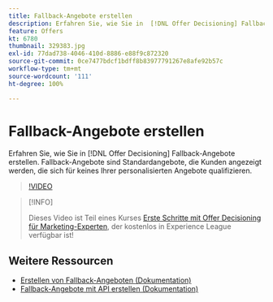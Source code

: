 ```yaml
---
title: Fallback-Angebote erstellen
description: Erfahren Sie, wie Sie in  [!DNL Offer Decisioning] Fallback-Angebote erstellen. Fallback-Angebote sind Eignungsregeln zugeordnet, die Ihnen helfen, sie nur relevanten Kunden anzuzeigen.
feature: Offers
kt: 6780
thumbnail: 329383.jpg
exl-id: 77dad738-4046-410d-8886-e88f9c872320
source-git-commit: 0ce7477bdcf1bdff8b83977791267e8afe92b57c
workflow-type: tm+mt
source-wordcount: '111'
ht-degree: 100%

---
```


# Fallback-Angebote erstellen

Erfahren Sie, wie Sie in [!DNL Offer Decisioning] Fallback-Angebote erstellen. Fallback-Angebote sind Standardangebote, die Kunden angezeigt werden, die sich für keines Ihrer personalisierten Angebote qualifizieren.

>[!VIDEO](https://video.tv.adobe.com/v/329383?quality=12&learn=on)

>[!INFO]
>
> Dieses Video ist Teil eines Kurses [Erste Schritte mit Offer Decisioning für Marketing-Experten](https://experienceleague.adobe.com/?recommended=ExperiencePlatform-U-1-2020.1.offerdecisioning), der kostenlos in Experience League verfügbar ist!


## Weitere Ressourcen

* [Erstellen von Fallback-Angeboten (Dokumentation)](https://experienceleague.adobe.com/docs/journey-optimizer/using/offer-decisioniong/managing-offers-in-the-offer-library/creating-fallback-offers.html?lang=de)
* [Fallback-Angebote mit API erstellen (Dokumentation)](https://experienceleague.adobe.com/docs/journey-optimizer/using/offer-decisioniong/api-reference/offers-api/fallback-offers/create.html?lang=de)
